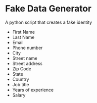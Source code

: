# Fake Data Generator
A python script that creates a fake identity
- First Name
- Last Name
- Email
- Phone number
- City
- Street name
- Street address
- Zip Code
- State
- Country
- Job title
- Years of experience
- Salary
